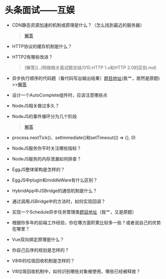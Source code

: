 # 头条面试——互娱

 * CDN静态资源加速的机制或原理是什么？（怎么找到最近的服务器）
 
    > [解答](../网络相关面试题总结/020.CDN的原理.md)
 
 * HTTP协议的缓存机制是什么？
 
 * HTTP2有哪些改进？
 
    > [解答](../网络相关面试题总结/010.HTTP 1.x和HTTP 2.0的区别.md)
 
 * 异步执行顺序的代码题（看代码写出输出结果）[题目地址](https://juejin.im/post/5c394da4518825253661bd4d)(我艹，居然是原题) >>[解答](../JS相关/020.异步执行顺序问题.md)
 
 * 设计一个AutoComplete组件时，应该注意哪些点
 
 * NodeJS相关做过多久？
 
 * NodeJS的事件循环分为几个阶段
 
    > [解答](../NodeJS相关面试题/001.介绍一下Node中的事件循环，包括哪些关键环节.md)
 
 * process.nextTick()、setImmediate()和setTimeout(() => {}, 0)
 
 * NodeJS服务你平时关注哪些指标？
 
 * NodeJS服务的内存泄漏如何排查？
 
 * EggJS整体架构是怎样的？
 
 * EggJS中plugin和middleWare有什么区别？
 
 * HybridApp中JSBridge的通信机制是什么？
 
 * 通过调用JSBridge中的方法时，如何实现回调？
 
 * 实现一个Schedule异步任务管理类[题目地址](https://juejin.im/post/5d37e392f265da1ba252a226)（我艹，又是原题）
 
 * 根据你多年的前端工作经验，你在哪方面积累比较多一些？或者说自己的优势在哪里？
 
 * Vue双向绑定原理是什么？
 
 * 你自己后序的规划是怎样的？
 
 * V8中的垃圾回收机制是怎样的？
 
 * V8垃圾回收机制中，如何识别哪些对象被使用，哪些已经被释放？
